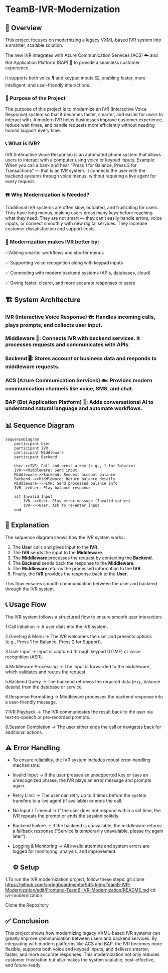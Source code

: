 # TeamB-IVR-Modernization

## 📖 Overview

This project focuses on modernizing a legacy VXML-based IVR system into a smarter, scalable solution.

The new IVR integrates with Azure Communication Services (ACS) ☁️ and Bot Application Platform (BAP) 🤖 to provide a seamless customer experience. 

It supports both voice 🎙️ and keypad inputs ⌨️, enabling faster, more intelligent, and user-friendly interactions.


### 📌 Purpose of the Project

The purpose of this project is to modernize an IVR (Interactive Voice Response) system so that it becomes faster, smarter, and easier for users to interact with.
A modern IVR helps businesses improve customer experience, reduce wait times, and handle requests more efficiently without needing human support every time.

### 📞 What is IVR?

IVR (Interactive Voice Response) is an automated phone system that allows users to interact with a computer using voice or keypad inputs.
Example: When you call a bank and hear “Press 1 for Balance, Press 2 for Transactions” — that is an IVR system.
It connects the user with the backend systems through voice menus, without requiring a live agent for every request.

### ☎️ Why Modernization is Needed?

Traditional IVR systems are often slow, outdated, and frustrating for users.
They have long menus, making users press many keys before reaching what they need.
They are not smart — they can’t easily handle errors, voice inputs, or connect smoothly with new digital services.
They increase customer dissatisfaction and support costs.

### 🔄 Modernization makes IVR better by:

✅Adding smarter workflows and shorter menus

✅ Supporting voice recognition along with keypad inputs

✅ Connecting with modern backend systems (APIs, databases, cloud)

✅ Giving faster, clearer, and more accurate responses to users

## 🏗️ System Architecture

### IVR (Interactive Voice Response) ☎️: Handles incoming calls, plays prompts, and collects user input.

### Middleware 🔄: Connects IVR with backend services. It processes requests and communicates with APIs.

### Backend 🖥️: Stores account or business data and responds to middleware requests.

### ACS (Azure Communication Services) ☁️: Provides modern communication channels like voice, SMS, and chat.

### BAP (Bot Application Platform) 🤖: Adds conversational AI to understand natural language and automate workflows.


## 📊 Sequence Diagram

```mermaid
sequenceDiagram
    participant User
    participant IVR
    participant Middleware
    participant Backend

    User->>IVR: Call and press a key (e.g., 1 for Balance)
    IVR->>Middleware: Send input
    Middleware->>Backend: Request account balance
    Backend-->>Middleware: Return balance details
    Middleware-->>IVR: Send processed balance info
    IVR-->>User: Play balance response

    alt Invalid Input
        IVR-->>User: Play error message (Invalid option)
        IVR-->>User: Ask to re-enter input
    end

```

## 📝 Explanation
The sequence diagram shows how the IVR system works:
1. The **User** calls and gives input to the **IVR**.
2. The **IVR** sends the input to the **Middleware**.
3. The **Middleware** processes the request by contacting the **Backend**.
4. The **Backend** sends back the response to the **Middleware**.
5. The **Middleware** returns the processed information to the **IVR**.
6. Finally, the **IVR** provides the response back to the **User**.

This flow ensures smooth communication between the user and backend through the IVR system.

## 📞 Usage Flow

The IVR system follows a structured flow to ensure smooth user interaction:

 1.Call Initiation → A user dials into the IVR system.

2.Greeting & Menu → The IVR welcomes the user and presents options (e.g., Press 1 for Balance, Press 2 for Support).

3.User Input → Input is captured through keypad (DTMF) or voice recognition (ASR).

4.Middleware Processing → The input is forwarded to the middleware, which validates and routes the request.

5.Backend Query → The backend retrieves the required data (e.g., balance details) from the database or service.

6.Response Formatting → Middleware processes the backend response into a user-friendly message.

7.IVR Playback → The IVR communicates the result back to the user via text-to-speech or pre-recorded prompts.

8.Session Completion → The user either ends the call or navigates back for additional actions.

## ⚠️ Error Handling

- To ensure reliability, the IVR system includes robust error-handling mechanisms:

- Invalid Input → If the user presses an unsupported key or says an unrecognized phrase, the IVR plays an error message and prompts again.

- Retry Limit → The user can retry up to 3 times before the system transfers to a live agent (if available) or ends the call.

- No Input / Timeout → If the user does not respond within a set time, the IVR repeats the prompt or ends the session politely.

- Backend Failure → If the backend is unavailable, the middleware returns a fallback response (“Service is temporarily unavailable, please try again later”).

- Logging & Monitoring → All invalid attempts and system errors are logged for monitoring, analysis, and improvement.
  ## ⚙️ Setup

1.To run the IVR modernization project, follow these steps:
git clone https://github.com/springboardmentor545-lgtm/TeamB-IVR-Modernization/edit/Frontend-TeamB-IVR-Modernization/README.md
cd ivr-modernization


Clone the Repository
## ✅ Conclusion

This project shows how modernizing legacy VXML-based IVR systems can greatly improve communication between users and backend services. By integrating with modern platforms like ACS and BAP, the IVR becomes more flexible, supports both voice and keypad inputs, and delivers smarter, faster, and more accurate responses. This modernization not only reduces customer frustration but also makes the system scalable, cost-effective, and future-ready.
